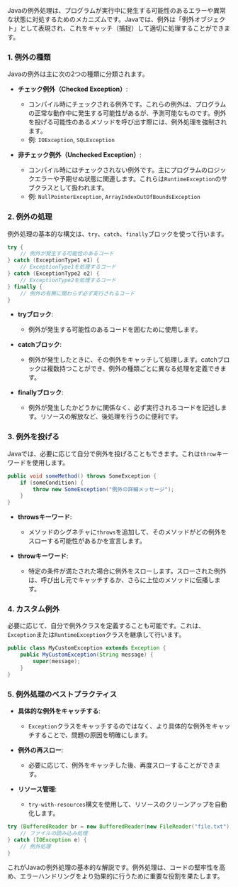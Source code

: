 Javaの例外処理は、プログラムが実行中に発生する可能性のあるエラーや異常な状態に対処するためのメカニズムです。Javaでは、例外は「例外オブジェクト」として表現され、これをキャッチ（捕捉）して適切に処理することができます。

### 1. 例外の種類

Javaの例外は主に次の2つの種類に分類されます。

- **チェック例外（Checked Exception）**:
  - コンパイル時にチェックされる例外です。これらの例外は、プログラムの正常な動作中に発生する可能性があるが、予測可能なものです。例外を投げる可能性のあるメソッドを呼び出す際には、例外処理を強制されます。
  - 例: `IOException`, `SQLException`

- **非チェック例外（Unchecked Exception）**:
  - コンパイル時にはチェックされない例外です。主にプログラムのロジックエラーや予期せぬ状態に関連します。これらは`RuntimeException`のサブクラスとして扱われます。
  - 例: `NullPointerException`, `ArrayIndexOutOfBoundsException`

### 2. 例外の処理

例外処理の基本的な構文は、`try`、`catch`、`finally`ブロックを使って行います。

```java
try {
    // 例外が発生する可能性のあるコード
} catch (ExceptionType1 e1) {
    // ExceptionType1を処理するコード
} catch (ExceptionType2 e2) {
    // ExceptionType2を処理するコード
} finally {
    // 例外の有無に関わらず必ず実行されるコード
}
```

- **tryブロック**:
  - 例外が発生する可能性のあるコードを囲むために使用します。

- **catchブロック**:
  - 例外が発生したときに、その例外をキャッチして処理します。catchブロックは複数持つことができ、例外の種類ごとに異なる処理を定義できます。

- **finallyブロック**:
  - 例外が発生したかどうかに関係なく、必ず実行されるコードを記述します。リソースの解放など、後処理を行うのに便利です。

### 3. 例外を投げる

Javaでは、必要に応じて自分で例外を投げることもできます。これは`throw`キーワードを使用します。

```java
public void someMethod() throws SomeException {
    if (someCondition) {
        throw new SomeException("例外の詳細メッセージ");
    }
}
```

- **throwsキーワード**:
  - メソッドのシグネチャに`throws`を追加して、そのメソッドがどの例外をスローする可能性があるかを宣言します。

- **throwキーワード**:
  - 特定の条件が満たされた場合に例外をスローします。スローされた例外は、呼び出し元でキャッチするか、さらに上位のメソッドに伝播します。

### 4. カスタム例外

必要に応じて、自分で例外クラスを定義することも可能です。これは、`Exception`または`RuntimeException`クラスを継承して行います。

```java
public class MyCustomException extends Exception {
    public MyCustomException(String message) {
        super(message);
    }
}
```

### 5. 例外処理のベストプラクティス

- **具体的な例外をキャッチする**:
  - `Exception`クラスをキャッチするのではなく、より具体的な例外をキャッチすることで、問題の原因を明確にします。

- **例外の再スロー**:
  - 必要に応じて、例外をキャッチした後、再度スローすることができます。

- **リソース管理**:
  - `try-with-resources`構文を使用して、リソースのクリーンアップを自動化します。

```java
try (BufferedReader br = new BufferedReader(new FileReader("file.txt"))) {
    // ファイルの読み込み処理
} catch (IOException e) {
    // 例外処理
}
```

これがJavaの例外処理の基本的な解説です。例外処理は、コードの堅牢性を高め、エラーハンドリングをより効果的に行うために重要な役割を果たします。
